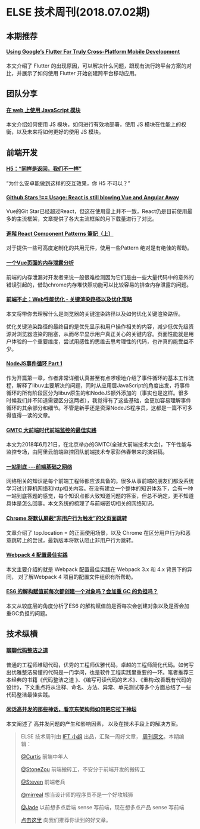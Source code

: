 # ELSE 技术周刊(2018.07.02期)

## 本期推荐

#### [Using Google’s Flutter For Truly Cross-Platform Mobile Development](https://www.smashingmagazine.com/2018/06/google-flutter-mobile-development/)

本文介绍了 Flutter 的出现原因，可以解决什么问题，跟现有流行跨平台方案的对比，并展示了如何使用 Flutter 开始创建跨平台移动应用。

## 团队分享

#### [在 web 上使用 JavaScript 模块](https://zhuanlan.zhihu.com/p/38581901)

本文介绍如何使用 JS 模块，如何进行有效地部署，使用 JS 模块在性能上的权衡，以及未来将如何更好的使用 JS 模块。

## 前端开发

#### [H5：“同样是返回，我们不一样”](http://elevenbeans.github.io/2018/06/26/enable-goback-on-h5-popup/)

“为什么安卓能做到这样的交互效果，你 H5 不可以？”

#### [Github Stars !== Usage: React is still blowing Vue and Angular Away](https://zendev.com/2018/06/19/react-usage-beating-vue-angular.html)

Vue的Git Star已经超过React，但这在使用量上并不一致，React仍是目前使用最多的主流框架，文章提供了各大主流框架的月下载量进行了对比。

#### [進階 React Component Patterns 筆記（上）](https://blog.techbridge.cc/2018/06/27/advanced-react-component-patterns-note/)

对于提供一些可高度定制化的共用元件，使用一些Pattern 绝对是有绝佳的帮助。

#### [一个Vue页面的内存泄露分析](https://www.yinchengli.com/2018/06/25/vue-memory-leak/?utm_source=tuicool&utm_medium=referral)

前端的内存泄漏对开发者来说一般很难检测因为它们是由一些大量代码中的意外的错误引起的，借助chrome内存堆快照功能可以比较容易的排查内存泄露的问题。

#### [前端不止：Web性能优化 - 关键渲染路径以及优化策略](https://zhuanlan.zhihu.com/p/38548289)

本文将带你去理解什么是浏览器的关键渲染路径以及如何优化关键渲染路径。

优化关键渲染路径的最终目的是优先显示和用户操作相关的内容，减少低优先级资源对浏览器渲染的阻塞，从而尽早显示用户真正关心的关键内容。页面性能就是用户体验的一个重要维度，尝试用感性的思维去思考理性的代码，也许真的能受益不少。

#### [NodeJS事件循环 Part 1](https://zhuanlan.zhihu.com/p/38395184)

作为开篇第一章，作者非常详细认真甚至有点啰嗦地介绍了事件循环的基本工作流程，解释了libuv主要解决的问题，同时从应用层JavaScript的角度出发，将事件循环的所有阶段区分为libuv原生的和NodeJS额外添加的（事实也是这样。很多时候我们并不知道需要区分这两者），我觉得有了这些基础，会更加容易理解事件循环的其余部分和细节。不管是新手还是资深NodeJS程序员，这都是一篇不可多得值得一读的文章。

#### [GMTC 大前端时代前端监控的最佳实践](https://juejin.im/post/5b35921af265da598f1563cf)

本文为2018年6月21日，在北京举办的GMTC(全球大前端技术大会)，下午性能与监控专场，由阿里云前端监控团队前端技术专家彭伟春带来的演讲稿。

#### [一站到底 ---前端基础之网络](https://juejin.im/post/5b3357556fb9a00e5a4b63df)

网络相关的知识是每个前端工程师都应该具备的。很多从事前端的朋友们都没系统学习过计算机网络和http相关内容。在没有建立一个整体的知识体系下，会有一种一站到底答题的感觉，每个知识点都大致知道问题的答案，但总不确定，更不知道具体是怎么回事。本文系统的梳理了与前端密切相关的网络知识。

#### [Chrome 将默认屏蔽“非用户行为触发”的父页面跳转](https://zhuanlan.zhihu.com/p/38538801)

文章介绍了 top.location = 的正面使用场景，以及 Chrome 在区分用户行为和恶意跳转上的尝试，最新版本将默认阻止非用户行为跳转。

#### [Webpack 4 配置最佳实践](https://github.com/ProtoTeam/blog/blob/master/201806/3.md)

本文主要介绍的就是 Webpack 配置最佳实践在 Webpack 3.x 和 4.x 背景下的异同， 对了解Webpack 4 项目的配置文件组织有所帮助。

#### [ES6 的解构赋值前每次都创建一个对象吗？会加重 GC 的负担吗？](https://mp.weixin.qq.com/s/cZsyuo9nq4AdXQtmckuFMQ)

本文从较底层的角度分析了ES6 的解构赋值前是否每次会创建对象以及是否会加重GC负担的问题。

## 技术纵横

#### [聊聊代码整洁之道](https://segmentfault.com/a/1190000015098729)

普通的工程师堆砌代码，优秀的工程师优雅代码，卓越的工程师简化代码。如何写出优雅整洁易懂的代码是一门学问，也是软件工程实践里重要的一环。笔者推荐三本经典的书籍《代码整洁之道 》、《编写可读代码的艺术》、《重构:改善既有代码的设计》，下文重点将从注释、命名、方法、异常、单元测试等多个方面总结了一些代码整洁最佳实践。

#### [闲话高并发的那些神话，看京东架构师如何把它拉下神坛](https://mp.weixin.qq.com/s/FLpdT9wZFT0sJBmNTCIObw)

本文阐述了 高并发问题的产生和影响因素， 以及在技术手段上的解决方案。

> ELSE 技术周刊由 [IFT 小组](https://github.com/CtripFE) 出品，汇聚一周好文章， [周刊原文](https://zhuanlan.zhihu.com/p/38448399)。本期编辑：
>
> [@Curtis](https://github.com/CurtisCBS) 前端中年人
>
> [@StoneZou](https://github.com/stoneyong) 前端搬砖工，不安分于前端开发的搬砖工
>
> [@Steven](https://github.com/StevenX911) 前端老兵
>
> [@mirreal](https://github.com/mirreal) 想当设计师的程序员不是一个好攻城狮
>
> [@Jade](https://github.com/Jade05) 以前想多点后端 sense 写前端，现在想多点产品 sense 写前端
>
> [点击这里](https://github.com/CtripFE/fe-weekly/issues) 向我们推荐你读到的好文章。
